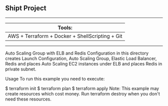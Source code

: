 Shipt Project
---------------

------------------------------------------------------------------------------
|Tools:
|-------
|AWS + Terraform + Docker + ShellScripting + Git
-------------------------------------------------------------------------------

Auto Scaling Group with ELB and Redis 
Configuration in this directory creates Launch Configuration, Auto Scaling Group, Elastic Load Balancer, Redis and places Auto Scaling EC2 instances under ELB and places Redis in private subnet.

Usage
To run this example you need to execute:

$ terraform init
$ terraform plan
$ terraform apply
Note: This example may create resources which cost money. Run terraform destroy when you don't need these resources.

